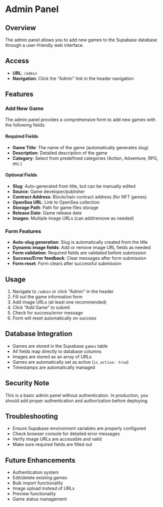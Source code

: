 # Admin Panel

## Overview
The admin panel allows you to add new games to the Supabase database through a user-friendly web interface.

## Access
- **URL**: `/admin`
- **Navigation**: Click the "Admin" link in the header navigation

## Features

### Add New Game
The admin panel provides a comprehensive form to add new games with the following fields:

#### Required Fields
- **Game Title**: The name of the game (automatically generates slug)
- **Description**: Detailed description of the game
- **Category**: Select from predefined categories (Action, Adventure, RPG, etc.)

#### Optional Fields
- **Slug**: Auto-generated from title, but can be manually edited
- **Source**: Game developer/publisher
- **Contract Address**: Blockchain contract address (for NFT games)
- **OpenSea URL**: Link to OpenSea collection
- **Storage Path**: Path for game files storage
- **Release Date**: Game release date
- **Images**: Multiple image URLs (can add/remove as needed)

### Form Features
- **Auto-slug generation**: Slug is automatically created from the title
- **Dynamic image fields**: Add or remove image URL fields as needed
- **Form validation**: Required fields are validated before submission
- **Success/Error feedback**: Clear messages after form submission
- **Form reset**: Form clears after successful submission

## Usage

1. Navigate to `/admin` or click "Admin" in the header
2. Fill out the game information form
3. Add image URLs (at least one recommended)
4. Click "Add Game" to submit
5. Check for success/error message
6. Form will reset automatically on success

## Database Integration
- Games are stored in the Supabase `games` table
- All fields map directly to database columns
- Images are stored as an array of URLs
- Games are automatically set as active (`is_active: true`)
- Timestamps are automatically managed

## Security Note
This is a basic admin panel without authentication. In production, you should add proper authentication and authorization before deploying.

## Troubleshooting
- Ensure Supabase environment variables are properly configured
- Check browser console for detailed error messages
- Verify image URLs are accessible and valid
- Make sure required fields are filled out

## Future Enhancements
- Authentication system
- Edit/delete existing games
- Bulk import functionality
- Image upload instead of URLs
- Preview functionality
- Game status management 